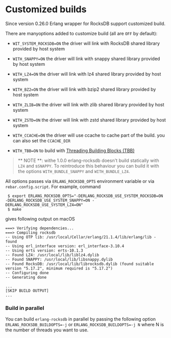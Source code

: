 # Customized builds #

Since version 0.26.0 Erlang wrapper for RocksDB support customized build.

There are manyoptions added to customize build (all are `OFF` by default):

* `WIT_SYSTEM_ROCKSDB=ON` the driver will link with RocksDB shared library provided by host system

* `WITH_SNAPPY=ON` the driver will link with snappy shared library provided by host system

* `WITH_LZ4=ON` the driver will link with lz4 shared library provided by host system

* `WITH_BZ2=ON` the driver will link with bzip2 shared library provided by host system

* `WITH_ZLIB=ON` the driver will link with zlib shared library provided by host system

* `WITH_ZSTD=ON` the driver will link with zstd shared library provided by host system

* `WITH_CCACHE=ON` the driver will use ccache to cache part of the build. you can also set the `CCACHE_DIR` 

* `WITH_TBB=ON` to build with [Threading Building Blocks (TBB)](https://software.intel.com/en-us/intel-tbb)


> ** NOTE **: withe 1.0.0  erlang-rocksdb doesn't build statically with `LZ4` and s`SNAPPY`. To reintroduce this behaviour
> you can build it with the options `WITH_BUNDLE_SNAPPY` and `WITH_BUNDLE_LZ4`.


All options passes via `ERLANG_ROCKSDB_OPTS` environment variable or via `rebar.config.script`. For example, command

```
 $ export ERLANG_ROCKSDB_OPTS="-DERLANG_ROCKSDB_USE_SYSTEM_ROCKSDB=ON -DERLANG_ROCKSDB_USE_SYSTEM_SNAPPY=ON -DERLANG_ROCKSDB_USE_SYSTEM_LZ4=ON"
 $ make
```

gives following output on macOS

```
===> Verifying dependencies...
===> Compiling rocksdb
-- Using OTP lib: /usr/local/Cellar/erlang/21.1.4/lib/erlang/lib - found
-- Using erl_interface version: erl_interface-3.10.4
-- Using erts version: erts-10.1.3
-- Found LZ4: /usr/local/lib/liblz4.dylib
-- Found SNAPPY: /usr/local/lib/libsnappy.dylib
-- Found RocksDB: /usr/local/lib/librocksdb.dylib (found suitable version "5.17.2", minimum required is "5.17.2")
-- Configuring done
-- Generating done

...
[SKIP BUILD OUTPUT]
...

```

### Build in parallel

You can  build `erlang-rocksdb` in parallel by passing the following option `ERLANG_ROCKSDB_BUILDOPTS=-j` 
or  `ERLANG_ROCKSDB_BUILDOPTS=-j N` where N is the number of threads you want to use.